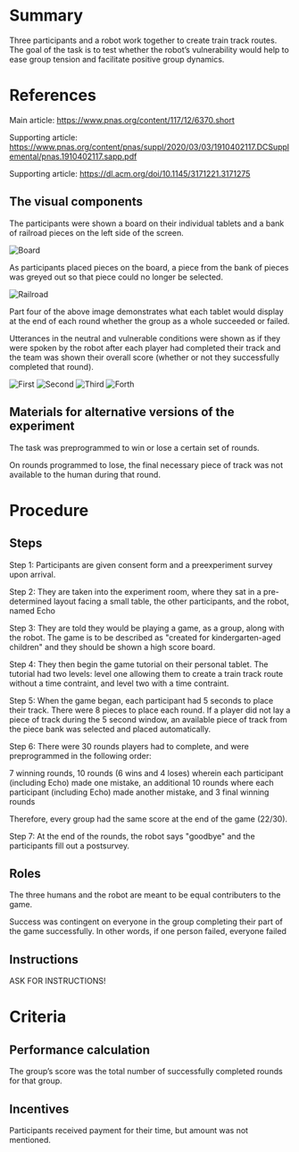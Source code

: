 # Summary

Three participants and a robot work together to create train track routes. The goal of the task is to test whether the robot’s vulnerability would help to ease
group tension and facilitate positive group dynamics.

# References

Main article: https://www.pnas.org/content/117/12/6370.short


Supporting article: https://www.pnas.org/content/pnas/suppl/2020/03/03/1910402117.DCSupplemental/pnas.1910402117.sapp.pdf


Supporting article: https://dl.acm.org/doi/10.1145/3171221.3171275  

## The visual components

The participants were shown a board on their individual tablets and a bank of railroad pieces on the left side of the screen.

![Board](/images/Board.jpg)


As participants placed pieces on the board, a piece from the bank of pieces was greyed out so that piece could no longer be selected.

![Railroad](/images/Railroad.jpg)


Part four of the above image demonstrates what each tablet would display at the end of each round whether the group as a whole succeeded or failed.



Utterances in the neutral and vulnerable conditions were shown as if they were spoken by the robot after each player had completed their track and the team was shown their overall score (whether or not they successfully completed that round).


![First](/images/First.jpg)
![Second](/images/Second.jpg)
![Third](/images/Third.jpg)
![Forth](/images/Forth.jpg)

## Materials for alternative versions of the experiment 

The task was preprogrammed to win or lose a certain set of rounds.

On rounds programmed to lose, the final necessary piece of track was not available to the human during that round.

# Procedure
## Steps

Step 1: Participants are given consent form and a preexperiment survey upon arrival.



Step 2: They are taken into the experiment room, where they sat in a pre-determined layout facing a small table, the other participants, and the robot, named Echo



Step 3: They are told they would be playing a game, as a group, along with the robot. The game is to be described as "created for kindergarten-aged children" and they should be shown a high score board.



Step 4: They then begin the game tutorial on their personal tablet. The tutorial had two levels: level one allowing them to create a train track route without a time contraint, and level two with a time contraint. 



Step 5: When the game began, each participant had 5 seconds to place their track. There were 8 pieces to place each round. If a player did not lay a piece of track during the 5 second window, an available piece of track from the piece bank was selected and placed automatically. 



Step 6: There were 30 rounds players had to complete, and were preprogrammed in the following order:


7 winning rounds, 10 rounds (6 wins and 4 loses) wherein each participant (including Echo) made one mistake, an additional 10 rounds where each participant (including Echo) made another mistake, and 3 final winning rounds


Therefore, every group had the same score at the end of the game (22/30).




Step 7: At the end of the rounds, the robot says "goodbye" and the participants fill out a postsurvey. 

## Roles 

The three humans and the robot are meant to be equal contributers to the game.

Success was contingent on everyone in the group completing their part of the game successfully. In other words, if one person failed, everyone failed

## Instructions

ASK FOR INSTRUCTIONS!

# Criteria
## Performance calculation

The group’s score was the total number of successfully completed rounds for that group.

## Incentives

Participants received payment for their time, but amount was not mentioned.
